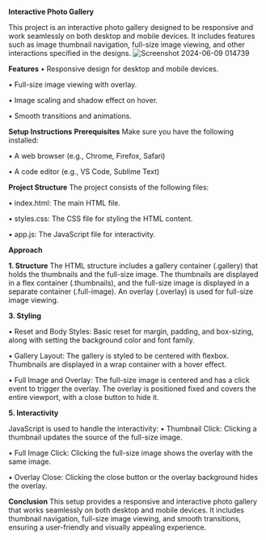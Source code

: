 **Interactive Photo Gallery**

This project is an interactive photo gallery designed to be responsive and work seamlessly on both desktop and mobile devices. 
It includes features such as image thumbnail navigation, full-size image viewing, and other interactions specified in the designs.
![Screenshot 2024-06-09 014739](https://github.com/david2048879/photo_gallery/assets/91059058/ce20f152-edff-4d0f-aea7-fb6c71162a07)

**Features**
•  Responsive design for desktop and mobile devices.

•  Full-size image viewing with overlay.

•  Image scaling and shadow effect on hover.

•  Smooth transitions and animations.


**Setup Instructions**
**Prerequisites**
Make sure you have the following installed:

•	A web browser (e.g., Chrome, Firefox, Safari)

•	A code editor (e.g., VS Code, Sublime Text)

****Project Structure****
The project consists of the following files:

•	index.html: The main HTML file.

•	styles.css: The CSS file for styling the HTML content.

•	app.js: The JavaScript file for interactivity.

**Approach**

**1. Structure**
The HTML structure includes a gallery container (.gallery) that holds the thumbnails and the full-size image.
 The thumbnails are displayed in a flex container (.thumbnails), and the full-size image is displayed in a separate container (.full-image).
 An overlay (.overlay) is used for full-size image viewing.

**3. Styling**
   
•	Reset and Body Styles: Basic reset for margin, padding, and box-sizing, along with setting the background color and font family.

•	Gallery Layout: The gallery is styled to be centered with flexbox. Thumbnails are displayed in a wrap container with a hover effect.

•	Full Image and Overlay: The full-size image is centered and has a click event to trigger the overlay.
 The overlay is positioned fixed and covers the entire viewport, with a close button to hide it.
 
**5. Interactivity**
   
JavaScript is used to handle the interactivity:
•	Thumbnail Click: Clicking a thumbnail updates the source of the full-size image.

•	Full Image Click: Clicking the full-size image shows the overlay with the same image.

•	Overlay Close: Clicking the close button or the overlay background hides the overlay.

**Conclusion**
This setup provides a responsive and interactive photo gallery that works seamlessly on both desktop and mobile devices.
 It includes thumbnail navigation, full-size image viewing, and smooth transitions, ensuring a user-friendly and visually appealing experience.
